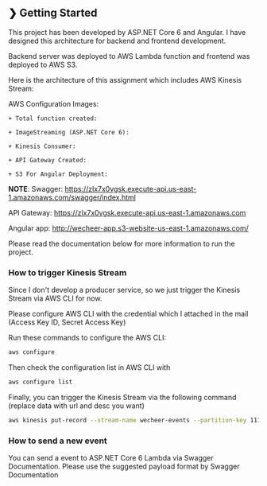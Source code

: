 ## ❯ Getting Started
This project has been developed by ASP.NET Core 6 and Angular.
I have designed this architecture for backend and frontend development.

Backend server was deployed to AWS Lambda function and frontend was deployed to AWS S3.

Here is the architecture of this assignment which includes AWS Kinesis Stream:


AWS Configuration Images:

	+ Total function created:

	+ ImageStreaming (ASP.NET Core 6):

	+ Kinesis Consumer: 

	+ API Gateway Created:

	+ S3 For Angular Deployment:
	

**NOTE**:
Swagger: https://zlx7x0vgsk.execute-api.us-east-1.amazonaws.com/swagger/index.html

API Gateway: https://zlx7x0vgsk.execute-api.us-east-1.amazonaws.com

Angular app: http://wecheer-app.s3-website-us-east-1.amazonaws.com/



Please read the documentation below for more information to run the project.

### How to trigger Kinesis Stream

Since I don't develop a producer service, so we just trigger the Kinesis Stream via AWS CLI for now.

Please configure AWS CLI with the credential which I attached in the mail (Access Key ID, Secret Access Key)

Run these commands to configure the AWS CLI:

```bash
aws configure
```

Then check the configuration list in AWS CLI with

```bash
aws configure list
```

Finally, you can trigger the Kinesis Stream via the following command (replace data with url and desc you want)

```bash
aws kinesis put-record --stream-name wecheer-events --partition-key 1111 --data '{"url": "https://upload.wikimedia.org/wikipedia/commons/b/b6/Image_created_with_a_mobile_phone.png", "desc": "test kinesis number 2"}' --cli-binary-format raw-in-base64-out
```

### How to send a new event

You can send a event to ASP.NET Core 6 Lambda via Swagger Documentation. Please use the suggested payload format by Swagger Documentation
